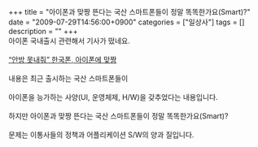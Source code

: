 +++
title = "아이폰과 맞짱 뜬다는 국산 스마트폰들이 정말 똑똑한가요(Smart)?"
date = "2009-07-29T14:56:00+0900"
categories = ["일상사"]
tags = []
description = ""
+++
<span class="copyright_entry" style="display:block;" title="아이폰과 맞짱 뜬다는 국산 스마트폰들이 정말 똑똑한가요(Smart)?@@**@@http://shed.egloos.com/1933351"></span>아이폰 국내출시 관련해서 기사가 떴네요.
<br>
<br>
<a style="background-color: rgb(255, 255, 255);" href="http://media.daum.net/digital/internet/view.html?cateid=1048&amp;newsid=20090729120020665&amp;p=ned">“안방 못내줘” 한국폰, 아이폰에 맞짱</a>
<br>
<br>내용은 최근 출시하는 국산 스마트폰들이 
<br>
<br>아이폰을 능가하는 사양(UI, 운영체제, H/W)을 갖추었다는 내용입니다.
<br>
<br>하지만 아이폰과 맞짱 뜬다는 국산 스마트폰들이 정말 똑똑한가요(Smart)?
<br>
<br>문제는 이통사들의 정책과 어플리케이션 S/W의 양과 질입니다.
<br>
<br>
<object width="425" height="344"><param name="movie" value="http://www.youtube.com/v/rgXzdUb_fug&amp;hl=ko&amp;fs=1&amp;"><embed src="http://www.youtube.com/v/rgXzdUb_fug&amp;hl=ko&amp;fs=1&amp;" type="application/x-shockwave-flash" allowscriptaccess="always" allowfullscreen="true" width="425" height="344"></object>
<br>
<br>
<object width="425" height="344"><param name="movie" value="http://www.youtube.com/v/_0bitKDKdg0&amp;hl=ko&amp;fs=1&amp;"><embed src="http://www.youtube.com/v/_0bitKDKdg0&amp;hl=ko&amp;fs=1&amp;" type="application/x-shockwave-flash" allowscriptaccess="always" allowfullscreen="true" width="425" height="344"></object>
<br> 
<!--
       <rdf:RDF xmlns:rdf="http://www.w3.org/1999/02/22-rdf-syntax-ns#"
		    xmlns:dc="http://purl.org/dc/elements/1.1/"
		    xmlns:trackback="http://madskills.com/public/xml/rss/module/trackback/">
       <rdf:Description
	        rdf:about="http://shed.egloos.com/1933351"
	        dc:identifier="http://shed.egloos.com/1933351"
	        dc:title="아이폰과 맞짱 뜬다는 국산 스마트폰들이 정말 똑똑한가요(Smart)?"
	        trackback:ping="http://shed.egloos.com/tb/1933351"/>
       </rdf:RDF>
       -->

<ul></ul>